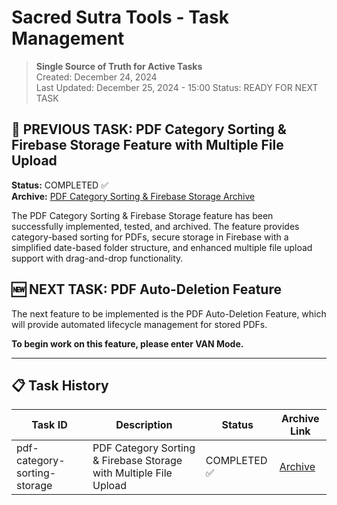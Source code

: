 # Sacred Sutra Tools - Task Management

> **Single Source of Truth for Active Tasks**  
> Created: December 24, 2024  
> Last Updated: December 25, 2024 - 15:00
> Status: READY FOR NEXT TASK

## 🎯 PREVIOUS TASK: PDF Category Sorting & Firebase Storage Feature with Multiple File Upload
**Status:** COMPLETED ✅  
**Archive:** [PDF Category Sorting & Firebase Storage Archive](memory-bank/archive/archive-pdf-category-sorting-storage.md)

The PDF Category Sorting & Firebase Storage feature has been successfully implemented, tested, and archived. The feature provides category-based sorting for PDFs, secure storage in Firebase with a simplified date-based folder structure, and enhanced multiple file upload support with drag-and-drop functionality.

## 🆕 NEXT TASK: PDF Auto-Deletion Feature

The next feature to be implemented is the PDF Auto-Deletion Feature, which will provide automated lifecycle management for stored PDFs.

**To begin work on this feature, please enter VAN Mode.**

---

## 📋 Task History

| Task ID | Description | Status | Archive Link |
|---------|-------------|--------|-------------|
| pdf-category-sorting-storage | PDF Category Sorting & Firebase Storage with Multiple File Upload | COMPLETED ✅ | [Archive](memory-bank/archive/archive-pdf-category-sorting-storage.md) |
